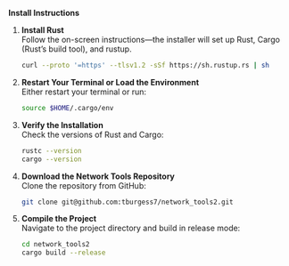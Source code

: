 **Install Instructions**

1. **Install Rust**  
   Follow the on-screen instructions—the installer will set up Rust, Cargo (Rust’s build tool), and rustup.
   ```sh
   curl --proto '=https' --tlsv1.2 -sSf https://sh.rustup.rs | sh
   ```

2. **Restart Your Terminal or Load the Environment**  
   Either restart your terminal or run:
   ```sh
   source $HOME/.cargo/env
   ```

3. **Verify the Installation**  
   Check the versions of Rust and Cargo:
   ```sh
   rustc --version
   cargo --version
   ```

4. **Download the Network Tools Repository**  
   Clone the repository from GitHub:
   ```sh
   git clone git@github.com:tburgess7/network_tools2.git
   ```

5. **Compile the Project**  
   Navigate to the project directory and build in release mode:
   ```sh
   cd network_tools2
   cargo build --release
   ```
